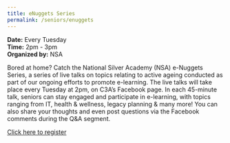```yaml
---
title: eNuggets Series
permalink: /seniors/enuggets
---
```

**Date:** Every Tuesday  
**Time:** 2pm - 3pm  
**Organized by:** NSA  

Bored at home? Catch the National Silver Academy (NSA) e-Nuggets Series, a series of live talks on topics relating to active ageing conducted as part of our ongoing efforts to promote e-learning. The live talks will take place every Tuesday at 2pm, on C3A’s Facebook page. In each 45-minute talk, seniors can stay engaged and participate in e-learning, with topics ranging from IT, health & wellness, legacy planning & many more! You can also share your thoughts and even post questions via the Facebook comments during the Q&A segment.

[Click here to register](https://www.c3a.org.sg/NSA_eNuggets/)